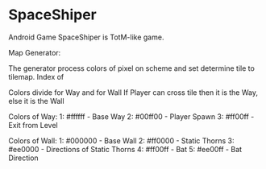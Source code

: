 # SpaceShiper
Android Game SpaceShiper is TotM-like game. 

Map Generator:

The generator process colors of pixel on scheme and set determine tile to tilemap.
Index of 

Colors divide for Way and for Wall
If Player can cross tile then it is the Way, else it is the Wall

Colors of Way:
1: #ffffff - Base Way
2: #00ff00 - Player Spawn
3: #ff00ff - Exit from Level

Colors of Wall:
1: #000000 - Base Wall
2: #ff0000 - Static Thorns
3: #ee0000 - Directions of Static Thorns
4: #ff00ff - Bat
5: #ee00ff - Bat Direction
